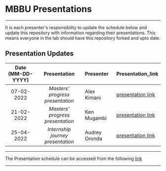 # MBBU Presentations
---
It is each presenter's responsibility to update the schedule below and update this repository with information regarding their presentations. This means everyone in the lab should have this repository forked and upto date.

Presentation Updates
---

Date (MM-DD-YYYY)| Presentation | Presenter | Presentation_link
:---: | :---: | :--- | :---
07-02-2022|*Masters' progress presentation* | Alex Kimani | [presentation link](https://outlook.office.com/mail/sentitems/id/AAQkAGUzNzdkY2VhLWI0N2YtNDRhZi1hY2U2LTc2NzBiYWFiNWFkYQAQANIRfz16C2NLqkf38mA0Sow%3D)
21-02-2022| *Masters' progress presentation* | Ken Mugambi | [presentation link](https://docs.google.com/presentation/d/1I97TP_5aiwZx5R-V2z7zT0IJu_hterug7QCmIL9iNSE/edit?usp=sharing)
25-04-2022 | *Internship journey presentation* | Audrey Oronda | [presentation link](https://docs.google.com/presentation/d/1opv3kD1E6DrXa1sWeKkYCS-Xa1_-sH5Fl8d9QdUBW5o/edit?usp=sharing)
---

The Presentation schedule can be accessed from the following [link](https://docs.google.com/spreadsheets/d/1_xYYt2pVfw8A21Ati0jGCfqVCd8KBasr-M3TjmophVA/edit#gid=683311151)


---
